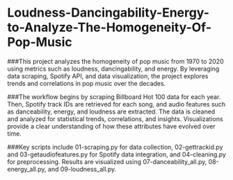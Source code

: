 # Loudness-Dancingability-Energy-to-Analyze-The-Homogeneity-Of-Pop-Music

###This project analyzes the homogeneity of pop music from 1970 to 2020 using metrics such as loudness, dancingability, and energy. By leveraging data scraping, Spotify API, and data visualization, the project explores trends and correlations in pop music over the decades.

###The workflow begins by scraping Billboard Hot 100 data for each year. Then, Spotify track IDs are retrieved for each song, and audio features such as danceability, energy, and loudness are extracted. The data is cleaned and analyzed for statistical trends, correlations, and insights. Visualizations provide a clear understanding of how these attributes have evolved over time.

###Key scripts include 01-scraping.py for data collection, 02-gettrackid.py and 03-getaudiofeatures.py for Spotify data integration, and 04-cleaning.py for preprocessing. Results are visualized using 07-danceability_all.py, 08-energy_all.py, and 09-loudness_all.py.
